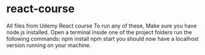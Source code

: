 # react-course
All files from Udemy React course
To run any of these, Make sure you have node.js installed. 
Open a terminal inside one of the project folders
run the following commands:
    npm install
    npm start
you should now have a localhost version running on your machine.
